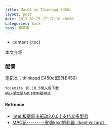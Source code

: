 ```yaml
---
title: MacOS on Thinkpad E450c
layout: post
date: 2017-02-25 17:27:10 +0800 
categories: hack
tags: 黑苹果
---
```



* content
{:toc}


本文介绍                                                                                                                  











### 配置 
笔记本：thinkpad E450c(国外E450)

    Yosemite 10.10.5懒人版下载
    确认硬盘是AHCI控制器模式




#### Refrence
- [Intel 板载网卡驱动2.0.0 | 支持众多型号](https://imac.hk/intel-2-0-0-onboard-nic-driver-support-many-types.html#comments)
- [MAC记---------安装kext的利器（kext wizard）](http://benyouhui.it168.com/thread-1790322-1-1.html)